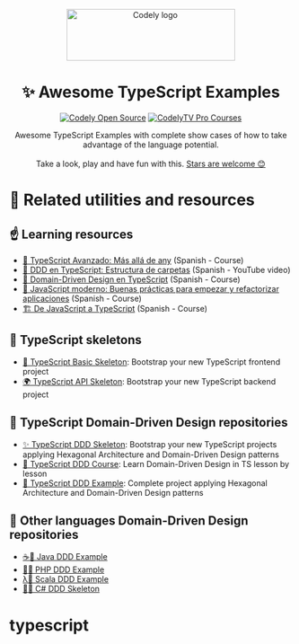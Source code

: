 <p align="center">
  <a href="https://codely.com">
    <img alt="Codely logo" src="https://user-images.githubusercontent.com/10558907/170513882-a09eee57-7765-4ca4-b2dd-3c2e061fdad0.png" width="300px" height="92px"/>
  </a>
</p>

<h1 align="center">
  ✨ Awesome TypeScript Examples
</h1>

<p align="center">
    <a href="https://github.com/CodelyTV"><img src="https://img.shields.io/badge/CodelyTV-OS-green.svg?style=flat-square" alt="Codely Open Source"/></a>
    <a href="https://pro.codely.tv"><img src="https://img.shields.io/badge/CodelyTV-PRO-black.svg?style=flat-square" alt="CodelyTV Pro Courses"/></a>
</p>

<p align="center">
  Awesome TypeScript Examples with complete show cases of how to take advantage of the language potential.
  <br />
  <br />
  Take a look, play and have fun with this.
  <a href="https://github.com/CodelyTV/awesome-typescript-examples/stargazers">Stars are welcome 😊</a>
</p>

# 🔀 Related utilities and resources

## ☝️ Learning resources

- [🚜 TypeScript Avanzado: Más allá de any](https://pro.codely.tv/library/typescript-avanzado-mas-alla-de-any-182513/418230/about/) (Spanish - Course)
- [📂 DDD en TypeScript: Estructura de carpetas](https://youtu.be/AJJRk7qmVHg) (Spanish - YouTube video)
- [🔖 Domain-Driven Design en TypeScript](https://pro.codely.tv/library/ddd-en-typescript-modelado-y-arquitectura-172533/375662/about/) (Spanish - Course)
- [🐥 JavaScript moderno: Buenas prácticas para empezar y refactorizar aplicaciones](https://pro.codely.tv/library/javascript-moderno-buenas-practicas-para-empezar-y-refactorizar-aplicaciones-69571/208928/about/) (Spanish - Course)
- [🏗️ De JavaScript a TypeScript](https://pro.codely.tv/library/de-javascript-a-typescript-128106/347481/about/) (Spanish - Course)

## 🔷 TypeScript skeletons

- [🌱 TypeScript Basic Skeleton](https://github.com/CodelyTV/typescript-basic-skeleton): Bootstrap your new TypeScript frontend project
- [🌍 TypeScript API Skeleton](https://github.com/CodelyTV/typescript-api-skeleton): Bootstrap your new TypeScript backend project

## 🌈 TypeScript Domain-Driven Design repositories

- [✨ TypeScript DDD Skeleton](https://github.com/CodelyTV/typescript-ddd-skeleton): Bootstrap your new TypeScript projects applying Hexagonal Architecture and Domain-Driven Design patterns
- [🔖 TypeScript DDD Course](https://github.com/CodelyTV/typescript-ddd-course): Learn Domain-Driven Design in TS lesson by lesson
- [🎯 TypeScript DDD Example](https://github.com/CodelyTV/typescript-ddd-example): Complete project applying Hexagonal Architecture and Domain-Driven Design patterns

## 🎯 Other languages Domain-Driven Design repositories

- [☕🎯 Java DDD Example](https://github.com/CodelyTV/java-ddd-example)
- [🐘🎯 PHP DDD Example](https://github.com/CodelyTV/php-ddd-example)
- [λ🎯 Scala DDD Example](https://github.com/CodelyTV/scala-ddd-example)
- [🦈✨ C# DDD Skeleton](https://github.com/CodelyTV/csharp-ddd-skeleton)
# typescript

